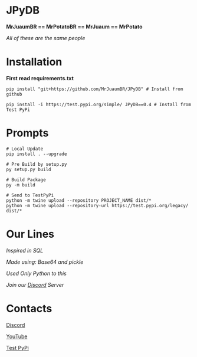 # JPyDB

**MrJuaumBR == MrPotatoBR == MrJuaum == MrPotato**

*All  of  these  are the same people*

# Installation
**First read requirements.txt**
```shell
pip install "git+https://github.com/MrJuaumBR/JPyDB" # Install from github

pip install -i https://test.pypi.org/simple/ JPyDB==0.4 # Install from Test PyPi

```

# Prompts
```shell
# Local Update
pip install . --upgrade

# Pre Build by setup.py
py setup.py build

# Build Package
py -m build

# Send to TestPyPi
python -m twine upload --repository PROJECT_NAME dist/*
python -m twine upload --repository-url https://test.pypi.org/legacy/ dist/*

```

# Our Lines
*Inspired in SQL*

*Made using: Base64 and pickle*

*Used Only Python to this*

*Join our [Discord](https://discord.gg/fb84sHDX7R) Server*

# Contacts

[Discord](https://discord.gg/fb84sHDX7R)

[YouTube](https://www.youtube.com/channel/UClcAmcdF0OvAOEgiKr5NgYQ)

[Test PyPi](https://test.pypi.org/project/JPyDB/0.4/)